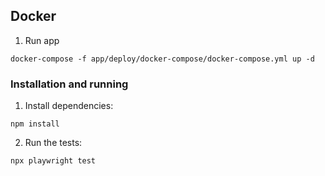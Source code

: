 ## Docker

1. Run app

`docker-compose -f app/deploy/docker-compose/docker-compose.yml up -d
`

### Installation and running

1. Install dependencies:

`npm install`

2. Run the tests:

`npx playwright test`



